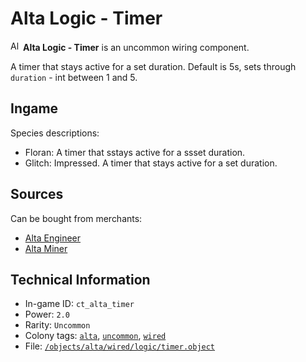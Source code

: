 # Alta Logic - Timer

<img src="https://raw.githubusercontent.com/Ceterai/Enternia/main/objects/alta/wired/logic/timer.png:default.5.1" alt="Alta Logic - Timer icon" loading="lazy" height="16px" width="auto" /> **Alta Logic - Timer** is an uncommon wiring component.

A timer that stays active for a set duration. Default is 5s, sets through `duration` - int between 1 and 5.

## Ingame

Species descriptions:

- Floran: A timer that sstays active for a ssset duration.
- Glitch: Impressed. A timer that stays active for a set duration.

## Sources

Can be bought from merchants:

- [Alta Engineer](https://ceterai.github.io/MyEnternia/Wiki/AltaEngineer)
- [Alta Miner](https://ceterai.github.io/MyEnternia/Wiki/AltaMiner)

## Technical Information

- In-game ID: `ct_alta_timer`
- Power: `2.0`
- Rarity: `Uncommon`
- Colony tags: [`alta`](https://ceterai.github.io/MyEnternia/Wiki/Tags/Alta), [`uncommon`](https://ceterai.github.io/MyEnternia/Wiki/Tags/Uncommon), [`wired`](https://ceterai.github.io/MyEnternia/Wiki/Tags/Wired)
- File: [`/objects/alta/wired/logic/timer.object`](https://github.com/Ceterai/Enternia/blob/main/objects/alta/wired/logic/timer.object)
